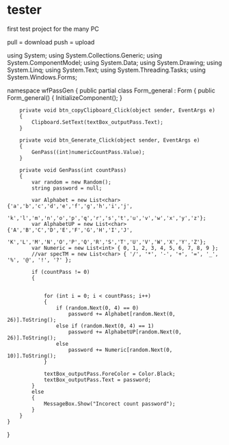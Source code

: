 tester
======
first test project for the many PC


pull = download
push = upload



using System;
using System.Collections.Generic;
using System.ComponentModel;
using System.Data;
using System.Drawing;
using System.Linq;
using System.Text;
using System.Threading.Tasks;
using System.Windows.Forms;

namespace wfPassGen
{
    public partial class Form_general : Form
    {
        public Form_general()
        {
            InitializeComponent();
        }

        private void btn_copyClipboard_Click(object sender, EventArgs e)
        {
            Clipboard.SetText(textBox_outputPass.Text);
        }

        private void btn_Generate_Click(object sender, EventArgs e)
        {
            GenPass((int)numericCountPass.Value);
        }

        private void GenPass(int countPass)
        {
            var random = new Random();
            string password = null;

            var Alphabet = new List<char> {'a','b','c','d','e','f','g','h','i','j',
                'k','l','m','n','o','p','q','r','s','t','u','v','w','x','y','z'};
            var AlphabetUP = new List<char> {'A','B','C','D','E','F','G','H','I','J',
                'K','L','M','N','O','P','Q','R','S','T','U','V','W','X','Y','Z'};
            var Numeric = new List<int> { 0, 1, 2, 3, 4, 5, 6, 7, 8, 9 };
            //var specTM = new List<char> { '/', '*', '-', '+', '=', '_', '%', '@', '!', '?' };

            if (countPass != 0)
            {


                for (int i = 0; i < countPass; i++)
                {
                    if (random.Next(0, 4) == 0)
                        password += Alphabet[random.Next(0, 26)].ToString();
                    else if (random.Next(0, 4) == 1)
                        password += AlphabetUP[random.Next(0, 26)].ToString();
                    else
                        password += Numeric[random.Next(0, 10)].ToString();
                }

                textBox_outputPass.ForeColor = Color.Black;
                textBox_outputPass.Text = password;
            }
            else
            {
                MessageBox.Show("Incorect count password");
            }
        }
    }
}
